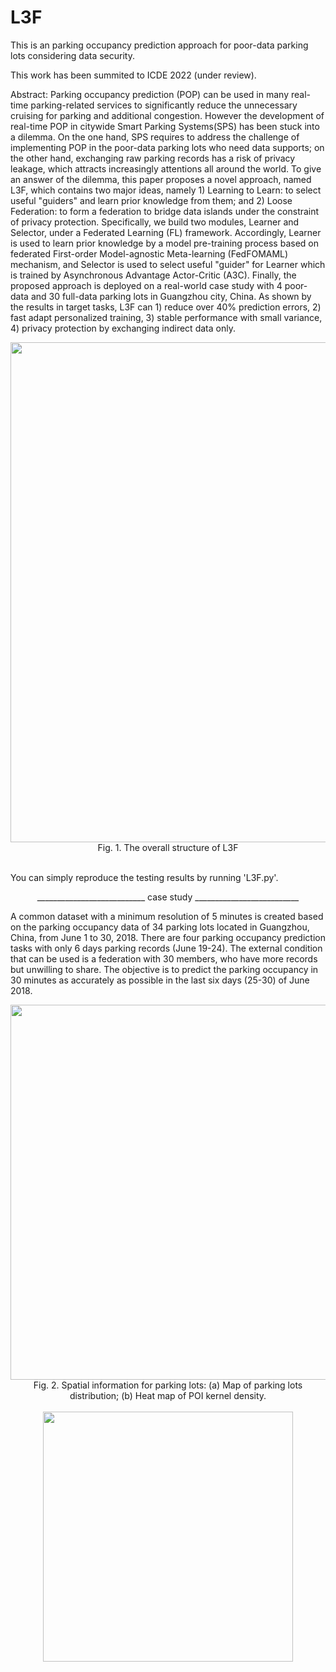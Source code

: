 # L3F
This is an parking occupancy prediction approach for poor-data parking lots considering data security.

This work has been summited to ICDE 2022 (under review).

Abstract: Parking occupancy prediction (POP) can be used in many real-time parking-related services to significantly reduce the unnecessary cruising for parking and additional congestion. However the development of real-time POP in citywide Smart Parking Systems(SPS) has been stuck into a dilemma. On the one hand, SPS requires to address the challenge of implementing POP in the poor-data parking lots who need data supports; on the other hand, exchanging raw parking records has a risk of privacy leakage, which attracts increasingly attentions all around the world. To give an answer of the dilemma, this paper proposes a novel approach, named L3F, which contains two major ideas, namely 1) Learning to Learn: to select useful "guiders" and learn prior knowledge from them; and 2) Loose Federation: to form a federation to bridge data islands under the constraint of privacy protection. Specifically, we build two modules, Learner and Selector, under a Federated Learning (FL) framework. Accordingly, Learner is used to learn prior knowledge by a model pre-training process based on federated First-order Model-agnostic Meta-learning (FedFOMAML) mechanism, and Selector is used to select useful "guider" for Learner which is trained by Asynchronous Advantage Actor-Critic (A3C). Finally, the proposed approach is deployed on a real-world case study with 4 poor-data and 30 full-data parking lots in Guangzhou city, China. As shown by the results in target tasks, L3F can  1) reduce over 40% prediction errors, 2) fast adapt personalized training, 3) stable performance with small variance, 4) privacy protection by exchanging indirect data only. <br>

<div align="center"><img src="https://user-images.githubusercontent.com/49360609/147719583-a9787950-635d-4015-b1e2-2ed145260ab4.jpg" width="800"/>
</div>
<div align="center">Fig. 1. The overall structure of L3F
</div><br>
  
You can simply reproduce the testing results by running 'L3F.py'.

<div align="center">___________________________ case study __________________________
</div></div>

A common dataset with a minimum resolution of 5 minutes is created based on the parking occupancy data of 34 parking lots located in Guangzhou, China, from June 1 to 30, 2018. There are four parking occupancy prediction tasks with only 6 days parking records (June 19-24). The external condition that can be used is a federation with 30 members, who have more records but unwilling to share. The objective is to predict the parking occupancy in 30 minutes as accurately as possible in the last six days (25-30) of June 2018.

<div align="center"><img src="https://user-images.githubusercontent.com/49360609/148180675-41fc13b7-9a1d-46cf-9ffe-e633f2048804.jpg" width="600"/>
</div>
<div align="center">Fig. 2. Spatial information for parking lots: (a) Map of parking lots distribution; (b) Heat map of POI kernel density.
</div><br>

<div align="center"><img src="https://user-images.githubusercontent.com/49360609/148182865-4f4c872d-0cd6-4845-9f58-8f3b1298ce23.png" width="400"/>
</div>
